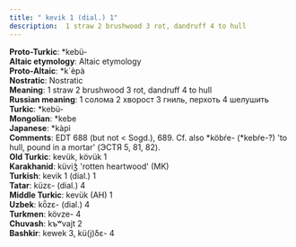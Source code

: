 ```yaml
---
title: " kevik 1 (dial.) 1"
description:  1 straw 2 brushwood 3 rot, dandruff 4 to hull
---
```


<strong>Proto-Turkic</strong>:  *kebü-<br>
<strong>Altaic etymology</strong>:  Altaic etymology<br>
<strong> Proto-Altaic</strong>:  *k`èpà<br>
<strong>Nostratic</strong>:  Nostratic<br>
<strong>Meaning</strong>:  1 straw 2 brushwood 3 rot, dandruff 4 to hull<br>
<strong>Russian meaning</strong>:  1 солома 2 хворост 3 гниль, перхоть 4 шелушить<br>
<strong>Turkic</strong>:  *kebü-<br>
<strong>Mongolian</strong>:  *kebe<br>
<strong>Japanese</strong>:  *kàpì<br>
<strong>Comments</strong>:  EDT 688 (but not < Sogd.), 689. Cf. also *köbŕe- (*kebŕe-?) 'to hull, pound in a mortar' (ЭСТЯ 5, 81, 82).<br>
<strong>Old Turkic</strong>:  kevük, kövük 1<br>
<strong>Karakhanid</strong>:  küviǯ 'rotten heartwood' (MK)<br>
<strong>Turkish</strong>:  kevik 1 (dial.) 1<br>
<strong>Tatar</strong>:  küzɛ- (dial.) 4<br>
<strong>Middle Turkic</strong>:  kevük (AH) 1<br>
<strong>Uzbek</strong>:  kȫzɛ- (dial.) 4<br>
<strong>Turkmen</strong>:  kövze- 4<br>
<strong>Chuvash</strong>:  kъʷvajt 2<br>
<strong>Bashkir</strong>:  kewek 3, kü(j)δɛ- 4<br>


